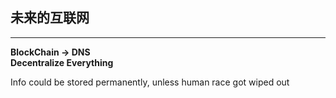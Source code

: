 
## 未来的互联网 ##
---
__BlockChain -> DNS__ <br>
__Decentralize Everything__

Info could be stored permanently, unless human race got wiped out
